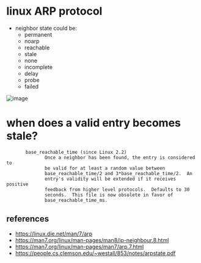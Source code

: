 # linux ARP protocol
* neighbor state could be:
    * permanent
    * noarp
    * reachable
    * stale
    * none
    * incomplete
    * delay
    * probe
    * failed

![image](https://user-images.githubusercontent.com/35479537/185029144-c275c504-ad8f-4e05-8397-8c54a7426f70.png)


# when does a valid entry becomes stale?
```
       base_reachable_time (since Linux 2.2)
              Once a neighbor has been found, the entry is considered to
              be valid for at least a random value between
              base_reachable_time/2 and 3*base_reachable_time/2.  An
              entry's validity will be extended if it receives positive
              feedback from higher level protocols.  Defaults to 30
              seconds.  This file is now obsolete in favor of
              base_reachable_time_ms.
```

## references
* https://linux.die.net/man/7/arp
* https://man7.org/linux/man-pages/man8/ip-neighbour.8.html
* https://man7.org/linux/man-pages/man7/arp.7.html
* https://people.cs.clemson.edu/~westall/853/notes/arpstate.pdf
